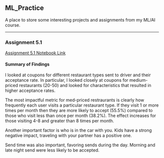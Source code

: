 ## ML_Practice

A place to store some interesting projects and assignments from my ML/AI course.

---
### Assignment 5.1
[Assignment 5.1 Notebook Link](Assignment%205.1/prompt.ipynb)

#### Summary of Findings
I looked at coupons for different restaurant types sent to driver and their acceptance rate. In particular, I looked closely at coupons for medium-priced restaurants (20-50) and looked for characteristics that resulted in higher acceptance rates.

The most impactful metric for med-priced restraurants is clearly how frequently each user visits a particular restaurant type. If they visit 1 or more times per month then they are more likely to accept (55.5%) compared to those who visit less than once per month (38.2%). The effect increases for those visiting 4-8 and greater than 8 times per month.

Another important factor is who is in the car with you. Kids have a strong negative impact, traveling with your partner has a positive one.

Send time was also important, favoring sends during the day. Morning and late night send were less likely to be accepted.

